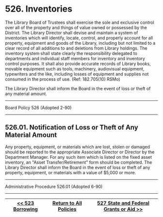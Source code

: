 # 526. Inventories

The Library Board of Trustees shall exercise the sole and exclusive control over all of the property and things of value owned or possessed by the District. The Library Director shall devise and maintain a system of inventories which will identify, locate, control, and properly account for all property, equipment and goods of the Library, including but not limited to a clear record of all additions to and deletions from Library holdings. The inventory system shall state clearly the responsibility delegated to departments and individual staff members for inventory and inventory control purposes. It shall also provide accurate records of Library books, movable equipment such as tools, machinery, audiovisual equipment, typewriters and the like, including losses of equipment and supplies not consumed in the process of use. (Ref: 182.705(10) RSMo)

The Library Director shall inform the Board in the event of loss or theft of any material amount.

---

Board Policy 526 (Adopted 2-90)

---

## 526.01. Notification of Loss or Theft of Any Material Amount

Any property, equipment, or materials which are lost, stolen or damaged should be reported to the appropriate Associate Director or Director by the Department Manager. For any such item which is listed on the fixed asset inventory, an "Asset Transfer/Retirement" form should be completed. The Library Director shall inform the Board in the event of loss or theft of any property, equipment, or materials with a value of \$5,000 or more.

---

Administrative Procedure 526.01 (Adopted 6-90)

---
[<< 523 Borrowing](/policies/500-administration-support/523.md) | [Return to All Policies](/policies/) | [527 State and Federal Grants or Aid >>](/policies/500-administration-support/527.md)
--- | --- | ---
